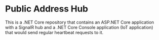 # Public Address Hub
This is a .NET Core repository that contains an ASP.NET Core application with a SignalR hub and a .NET Core Console application (IoT application) that would send regular heartbeat requests to it.
